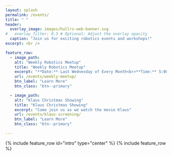 ```yaml
---
layout: splash
permalink: /events/
title: " "
header:
  overlay_image: images/hullrs-web-banner.svg
#   overlay_filter: 0.3 # Optional: Adjust the overlay opacity
  caption: "Join us for exciting robotics events and workshops!"
excerpt: <br />

feature_row:
  - image_path: 
    alt: "Weekly Robotics Meetup"
    title: "Weekly Robotics Meetup"
    excerpt: "**Date:** Last Wednesday of Every Month<br>**Time:** 5:00 PM – 7:00 PM<br>**Location:** Robotics Lab, University of Hull<br>Join us for casual discussions, project sharing, and networking!"
    url: /events/weekly-meetup/
    btn_label: "Learn More"
    btn_class: "btn--primary"

  - image_path: 
    alt: "Klaus Christmas Showing"
    title: "Klaus Christmas Showing"
    excerpt: "Come join us as we watch the movie Klaus"
    url: /events/klaus-screening/
    btn_label: "Learn More"
    btn_class: "btn--primary"

---
```

{% include feature_row id="intro" type="center" %}
{% include feature_row %}